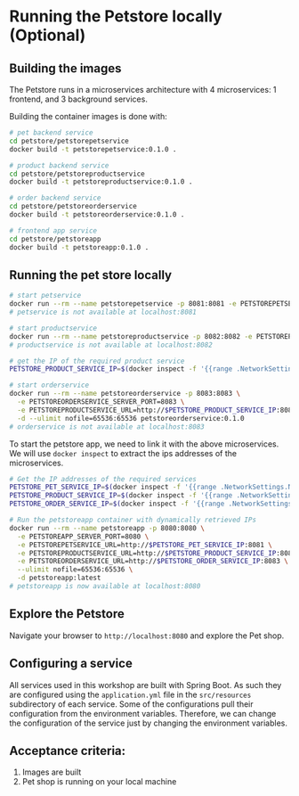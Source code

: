 # Running the Petstore locally (Optional)

## Building the images
The Petstore runs in a microservices architecture with 4 microservices: 1 frontend, and 3 background services.

Building the container images is done with:
```bash
# pet backend service
cd petstore/petstorepetservice
docker build -t petstorepetservice:0.1.0 .

# product backend service
cd petstore/petstoreproductservice
docker build -t petstoreproductservice:0.1.0 .

# order backend service
cd petstore/petstoreorderservice
docker build -t petstoreorderservice:0.1.0 .

# frontend app service
cd petstore/petstoreapp
docker build -t petstoreapp:0.1.0 .
```

## Running the pet store locally
```bash
# start petservice
docker run --rm --name petstorepetservice -p 8081:8081 -e PETSTOREPETSERVICE_SERVER_PORT=8081 -d --ulimit nofile=65536:65536 petstorepetservice:0.1.0
# petservice is not available at localhost:8081

# start productservice
docker run --rm --name petstoreproductservice -p 8082:8082 -e PETSTOREPRODUCTSERVICE_SERVER_PORT=8082 -d --ulimit nofile=65536:65536 petstoreproductservice:0.1.0
# productservice is not available at localhost:8082

# get the IP of the required product service
PETSTORE_PRODUCT_SERVICE_IP=$(docker inspect -f '{{range .NetworkSettings.Networks}}{{.IPAddress}}{{end}}' petstoreproductservice)

# start orderservice
docker run --rm --name petstoreorderservice -p 8083:8083 \
  -e PETSTOREORDERSERVICE_SERVER_PORT=8083 \
  -e PETSTOREPRODUCTSERVICE_URL=http://$PETSTORE_PRODUCT_SERVICE_IP:8082 \
  -d --ulimit nofile=65536:65536 petstoreorderservice:0.1.0
# orderservice is not available at localhost:8083
```

To start the petstore app, we need to link it with the above microservices.
We will use `docker inspect` to extract the ips addresses of the microservices.
```bash
# Get the IP addresses of the required services
PETSTORE_PET_SERVICE_IP=$(docker inspect -f '{{range .NetworkSettings.Networks}}{{.IPAddress}}{{end}}' petstorepetservice)
PETSTORE_PRODUCT_SERVICE_IP=$(docker inspect -f '{{range .NetworkSettings.Networks}}{{.IPAddress}}{{end}}' petstoreproductservice)
PETSTORE_ORDER_SERVICE_IP=$(docker inspect -f '{{range .NetworkSettings.Networks}}{{.IPAddress}}{{end}}' petstoreorderservice)

# Run the petstoreapp container with dynamically retrieved IPs
docker run --rm --name petstoreapp -p 8080:8080 \
  -e PETSTOREAPP_SERVER_PORT=8080 \
  -e PETSTOREPETSERVICE_URL=http://$PETSTORE_PET_SERVICE_IP:8081 \
  -e PETSTOREPRODUCTSERVICE_URL=http://$PETSTORE_PRODUCT_SERVICE_IP:8082 \
  -e PETSTOREORDERSERVICE_URL=http://$PETSTORE_ORDER_SERVICE_IP:8083 \
  --ulimit nofile=65536:65536 \
  -d petstoreapp:latest
# petstoreapp is now available at localhost:8080
```

## Explore the Petstore 
Navigate your browser to `http://localhost:8080` and explore the Pet shop.

## Configuring a service
All services used in this workshop are built with Spring Boot.
As such they are configured using the `application.yml` file in the `src/resources` subdirectory of each service.
Some of the configurations pull their configuration from the environment variables.
Therefore, we can change the configuration of the service just by changing the environment variables.

## Acceptance criteria:
1. Images are built
2. Pet shop is running on your local machine